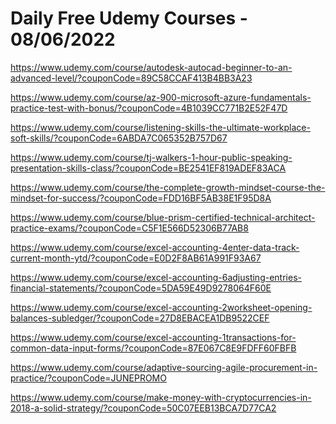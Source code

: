 # Daily Free Udemy Courses - 08/06/2022

https://www.udemy.com/course/autodesk-autocad-beginner-to-an-advanced-level/?couponCode=89C58CCAF413B4BB3A23
https://www.udemy.com/course/az-900-microsoft-azure-fundamentals-practice-test-with-bonus/?couponCode=4B1039CC771B2E52F47D
https://www.udemy.com/course/listening-skills-the-ultimate-workplace-soft-skills/?couponCode=6ABDA7C065352B757D67
https://www.udemy.com/course/tj-walkers-1-hour-public-speaking-presentation-skills-class/?couponCode=BE2541EF819ADEF83ACA
https://www.udemy.com/course/the-complete-growth-mindset-course-the-mindset-for-success/?couponCode=FDD16BF5AB38E1F95D8A
https://www.udemy.com/course/blue-prism-certified-technical-architect-practice-exams/?couponCode=C5F1E566D52306B77AB8
https://www.udemy.com/course/excel-accounting-4enter-data-track-current-month-ytd/?couponCode=E0D2F8AB61A991F93A67
https://www.udemy.com/course/excel-accounting-6adjusting-entries-financial-statements/?couponCode=5DA59E49D9278064F60E
https://www.udemy.com/course/excel-accounting-2worksheet-opening-balances-subledger/?couponCode=27D8EBACEA1DB9522CEF
https://www.udemy.com/course/excel-accounting-1transactions-for-common-data-input-forms/?couponCode=87E067C8E9FDFF60FBFB
https://www.udemy.com/course/adaptive-sourcing-agile-procurement-in-practice/?couponCode=JUNEPROMO
https://www.udemy.com/course/make-money-with-cryptocurrencies-in-2018-a-solid-strategy/?couponCode=50C07EEB13BCA7D77CA2
